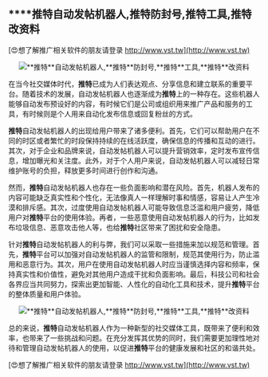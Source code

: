 ## ****推特**自动发帖机器人,**推特**防封号,**推特**工具,**推特**改资料**

[😍想了解推广相关软件的朋友请登录 http://www.vst.tw](http://www.vst.tw)

 <center><img src="https://vst.tw/MP4/tuiguang/png/2.png" alt="**推特**自动发帖机器人,**推特**防封号,**推特**工具,**推特**改资料"></center>

在当今社交媒体时代，**推特**已成为人们表达观点、分享信息和建立联系的重要平台。随着技术的发展，自动发帖机器人也逐渐成为**推特**上的一种存在。这些机器人能够自动发布预设好的内容，有时候它们是公司或组织用来推广产品和服务的工具，有时候则是个人用来自动化发布信息或回复粉丝的方式。

**推特**自动发帖机器人的出现给用户带来了诸多便利。首先，它们可以帮助用户在不同的时区或者繁忙的时段保持持续的在线活跃度，确保信息的传播和互动的进行。其次，对于企业和品牌来说，自动发帖机器人可以提升营销效率，定时发布宣传信息，增加曝光和关注度。此外，对于个人用户来说，自动发帖机器人可以减轻日常维护账号的负担，释放更多时间进行创作和沟通。

然而，**推特**自动发帖机器人也存在一些负面影响和潜在风险。首先，机器人发布的内容可能缺乏真实性和个性化，无法像真人一样理解时事和情感，容易让人产生冷漠和排斥感。其次，过度使用自动发帖机器人可能导致信息泛滥和用户疲劳，降低用户对**推特**平台的使用体验。再者，一些恶意使用自动发帖机器人的行为，比如发布垃圾信息、恶意攻击他人等，也给**推特**社区带来了困扰和安全隐患。

针对**推特**自动发帖机器人的利与弊，我们可以采取一些措施来加以规范和管理。首先，**推特**平台可以加强对自动发帖机器人的监管和限制，规范其使用行为，防止滥用和恶意行为。其次，用户在使用自动发帖机器人时应当谨慎选择内容和频率，保持真实性和价值性，避免对其他用户造成干扰和负面影响。最后，科技公司和社会各界应当共同努力，探索出更加智能、人性化的自动化工具和技术，提升**推特**平台的整体质量和用户体验。

 <center><img src="https://vst.tw/MP4/tuiguang/png/3.png" alt="**推特**自动发帖机器人,**推特**防封号,**推特**工具,**推特**改资料"></center>

总的来说，**推特**自动发帖机器人作为一种新型的社交媒体工具，既带来了便利和效率，也带来了一些挑战和问题。在充分发挥其优势的同时，我们需要更加理性地对待和管理自动发帖机器人的使用，以促进**推特**平台的健康发展和社区的和谐共处。

[😍想了解推广相关软件的朋友请登录 http://www.vst.tw](http://www.vst.tw)



